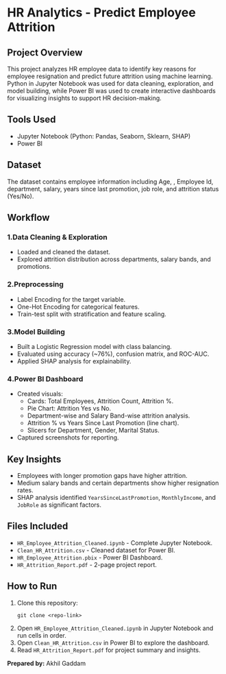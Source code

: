 # HR Analytics - Predict Employee Attrition

## Project Overview
This project analyzes HR employee data to identify key reasons for employee resignation and predict future attrition using machine learning. Python in Jupyter Notebook was used for data cleaning, exploration, and model building, while Power BI was used to create interactive dashboards for visualizing insights to support HR decision-making.

## Tools Used
- Jupyter Notebook (Python: Pandas, Seaborn, Sklearn, SHAP)
- Power BI

## Dataset
The dataset contains employee information including Age, , Employee Id, department, salary, years since last promotion, job role, and attrition status (Yes/No).

## Workflow

### 1️.Data Cleaning & Exploration
- Loaded and cleaned the dataset.
- Explored attrition distribution across departments, salary bands, and promotions.

### 2️.Preprocessing
- Label Encoding for the target variable.
- One-Hot Encoding for categorical features.
- Train-test split with stratification and feature scaling.

### 3️.Model Building
- Built a Logistic Regression model with class balancing.
- Evaluated using accuracy (~76%), confusion matrix, and ROC-AUC.
- Applied SHAP analysis for explainability.

### 4️.Power BI Dashboard
- Created visuals:
  - Cards: Total Employees, Attrition Count, Attrition %.
  - Pie Chart: Attrition Yes vs No.
  - Department-wise and Salary Band-wise attrition analysis.
  - Attrition % vs Years Since Last Promotion (line chart).
  - Slicers for Department, Gender, Marital Status.
- Captured screenshots for reporting.

## Key Insights
- Employees with longer promotion gaps have higher attrition.
- Medium salary bands and certain departments show higher resignation rates.
- SHAP analysis identified `YearsSinceLastPromotion`, `MonthlyIncome`, and `JobRole` as significant factors.

## Files Included
- `HR_Employee_Attrition_Cleaned.ipynb` - Complete Jupyter Notebook.
- `Clean_HR_Attrition.csv` - Cleaned dataset for Power BI.
- `HR_Employee_Attrition.pbix` - Power BI Dashboard.
- `HR_Attrition_Report.pdf` - 2-page project report.

## How to Run
1. Clone this repository:
    ```
    git clone <repo-link>
    ```
2. Open `HR_Employee_Attrition_Cleaned.ipynb` in Jupyter Notebook and run cells in order.
3. Open `Clean_HR_Attrition.csv` in Power BI to explore the dashboard.
4. Read `HR_Attrition_Report.pdf` for project summary and insights.


**Prepared by:** Akhil Gaddam

